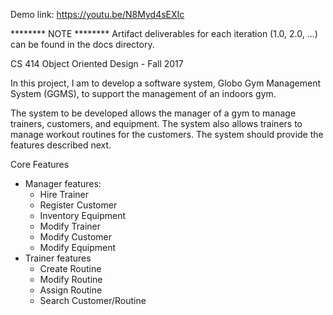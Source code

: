 Demo link: https://youtu.be/N8Myd4sEXIc

******** NOTE ******** 
Artifact deliverables for each iteration (1.0, 2.0, ...) can be found in the docs directory.

CS 414 Object Oriented Design - Fall 2017

In this project, I am to develop a software system, Globo Gym Management System (GGMS), to support the management of an indoors gym. 

The system to be developed allows the manager of a gym to manage trainers, customers, and
equipment. The system also allows trainers to manage workout routines for the customers.
The system should provide the features described next.

Core Features
- Manager features:
     - Hire Trainer
     - Register Customer
     - Inventory Equipment
     - Modify Trainer
     - Modify Customer
     - Modify Equipment
- Trainer features     
     - Create Routine
     - Modify Routine
     - Assign Routine
     - Search Customer/Routine
